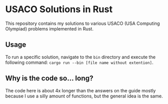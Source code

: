 # USACO Solutions in Rust

This repository contains my solutions to various USACO (USA Computing Olympiad) problems implemented in Rust.

## Usage

To run a specific solution, navigate to the `bin` directory and execute the following command:
`cargo run --bin [file name without extention]`.

## Why is the code so... long?

The code here is about 4x longer than the answers on the guide mostly because I use a silly amount of functions, but the general idea is the same.
